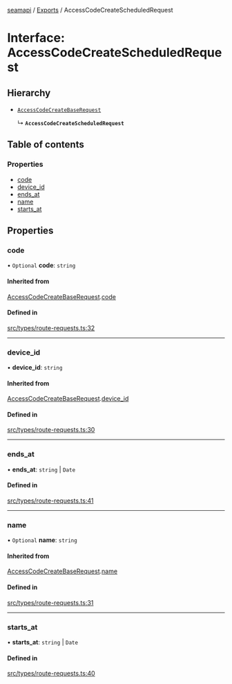 [seamapi](../README.md) / [Exports](../modules.md) / AccessCodeCreateScheduledRequest

# Interface: AccessCodeCreateScheduledRequest

## Hierarchy

- [`AccessCodeCreateBaseRequest`](AccessCodeCreateBaseRequest.md)

  ↳ **`AccessCodeCreateScheduledRequest`**

## Table of contents

### Properties

- [code](AccessCodeCreateScheduledRequest.md#code)
- [device\_id](AccessCodeCreateScheduledRequest.md#device_id)
- [ends\_at](AccessCodeCreateScheduledRequest.md#ends_at)
- [name](AccessCodeCreateScheduledRequest.md#name)
- [starts\_at](AccessCodeCreateScheduledRequest.md#starts_at)

## Properties

### code

• `Optional` **code**: `string`

#### Inherited from

[AccessCodeCreateBaseRequest](AccessCodeCreateBaseRequest.md).[code](AccessCodeCreateBaseRequest.md#code)

#### Defined in

[src/types/route-requests.ts:32](https://github.com/seamapi/javascript/blob/main/src/types/route-requests.ts#L32)

___

### device\_id

• **device\_id**: `string`

#### Inherited from

[AccessCodeCreateBaseRequest](AccessCodeCreateBaseRequest.md).[device_id](AccessCodeCreateBaseRequest.md#device_id)

#### Defined in

[src/types/route-requests.ts:30](https://github.com/seamapi/javascript/blob/main/src/types/route-requests.ts#L30)

___

### ends\_at

• **ends\_at**: `string` \| `Date`

#### Defined in

[src/types/route-requests.ts:41](https://github.com/seamapi/javascript/blob/main/src/types/route-requests.ts#L41)

___

### name

• `Optional` **name**: `string`

#### Inherited from

[AccessCodeCreateBaseRequest](AccessCodeCreateBaseRequest.md).[name](AccessCodeCreateBaseRequest.md#name)

#### Defined in

[src/types/route-requests.ts:31](https://github.com/seamapi/javascript/blob/main/src/types/route-requests.ts#L31)

___

### starts\_at

• **starts\_at**: `string` \| `Date`

#### Defined in

[src/types/route-requests.ts:40](https://github.com/seamapi/javascript/blob/main/src/types/route-requests.ts#L40)
